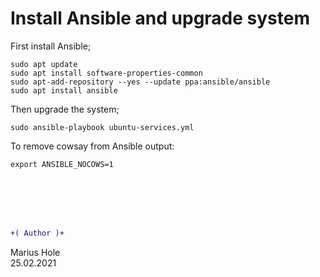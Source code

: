# Install Ansible and upgrade system

First install Ansible;
```
sudo apt update
sudo apt install software-properties-common
sudo apt-add-repository --yes --update ppa:ansible/ansible
sudo apt install ansible
```

Then upgrade the system;
```
sudo ansible-playbook ubuntu-services.yml
```

To remove cowsay from Ansible output:
```
export ANSIBLE_NOCOWS=1
```

  
<br><br><br><br>

```diff
+( Author )+
```
Marius Hole  
25.02.2021